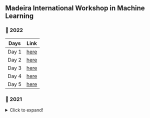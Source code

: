 ## Madeira International Workshop in Machine Learning

### 📌 2022

| Days  | Link                                                                       |
|-------|----------------------------------------------------------------------------|
| Day 1 | [here](https://github.com/Madeira-International-Workshop-in-ML/2022_day_1) |
| Day 2 | [here](https://github.com/Madeira-International-Workshop-in-ML/2022_day_2) |
| Day 3 | [here](https://github.com/Madeira-International-Workshop-in-ML/2022_day_3) |
| Day 4 | [here](https://github.com/Madeira-International-Workshop-in-ML/2022_day_3) |
| Day 5 | [here](https://github.com/Madeira-International-Workshop-in-ML/2022_day_5) |

### 📌 2021

<details>
  <summary>Click to expand!</summary>

| Days  | Link                                                                       |
|-------|----------------------------------------------------------------------------|
| Day 1 | [here](https://github.com/Madeira-International-Workshop-in-ML/2021_day_1) |
| Day 2 | [here](https://github.com/Madeira-International-Workshop-in-ML/2021_day_2) |
| Day 3 | [here](https://github.com/Madeira-International-Workshop-in-ML/2021_day_3) |
| Day 4 | [here](https://github.com/Madeira-International-Workshop-in-ML/2021_day_4) |

</details>
